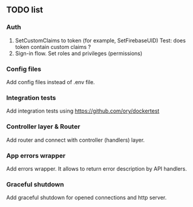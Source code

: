 ## TODO list

### Auth
1. SetCustomClaims to token (for example, SetFirebaseUID)
Test: does token contain custom claims ?
2. Sign-in flow. Set roles and privileges (permissions)

### Config files

Add config files instead of .env file.

### Integration tests
Add integration tests using https://github.com/ory/dockertest

### Controller layer & Router

Add router and connect with controller (handlers) layer.

### App errors wrapper

Add errors wrapper. It allows to return error description by API handlers.

### Graceful shutdown

Add graceful shutdown for opened connections and http server.